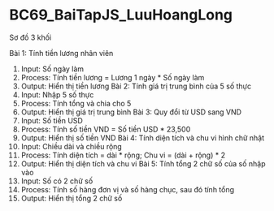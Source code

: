 # BC69_BaiTapJS_LuuHoangLong
Sơ đồ 3 khối

Bài 1: Tính tiền lương nhân viên
1. Input: Số ngày làm
2. Process: Tính tiền lương = Lương 1 ngày * Số ngày làm
3. Output: Hiển thị tiền lương
Bài 2: Tính giá trị trung bình của 5 số thực
1. Input: Nhập 5 số thực
2. Process: Tính tổng và chia cho 5
3. Output: Hiển thị giá trị trung bình
Bài 3: Quy đổi từ USD sang VND
1. Input: Số tiền USD
2. Process: Tính số tiền VND = Số tiền USD * 23,500
3. Output: Hiển thị số tiền VND
Bài 4: Tính diện tích và chu vi hình chữ nhật
1. Input: Chiều dài và chiều rộng
2. Process: Tính diện tích = dài * rộng; Chu vi = (dài + rộng) * 2
3. Output: Hiển thị diện tích và chu vi
Bài 5: Tính tổng 2 chữ số của số nhập vào
1. Input: Số có 2 chữ số
2. Process: Tính số hàng đơn vị và số hàng chục, sau đó tính tổng
3. Output: Hiển thị tổng 2 chữ số
